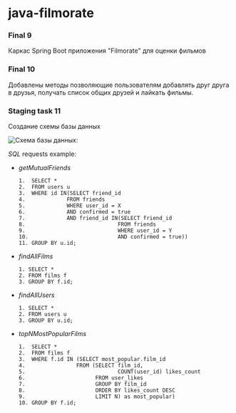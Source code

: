# **java-filmorate**

   ### **Final 9**

Каркас Spring Boot приложения "Filmorate" для оценки фильмов

   ### **Final 10**

Добавлены методы позволяющие пользователям добавлять друг друга в друзья, получать список общих друзей и лайкать фильмы.

   ### **Staging task 11**
    
Создание схемы базы данных

![Схема базы данных:](https://user-images.githubusercontent.com/115705343/229368658-4acafd7f-51f9-4969-8746-bd253c4382c7.png)

*SQL* requests example:

- *getMutualFriends*

      1.  SELECT *
      2.  FROM users u
      3.  WHERE id IN(SELECT friend_id
      4.             FROM friends
      5.             WHERE user_id = X
      6.             AND confirmed = true
      7.             AND friend_id IN(SELECT friend_id
      8.                             FROM friends
      9.                             WHERE user_id = Y
      10.                            AND confirmed = true))
      11. GROUP BY u.id;

- *findAllFilms*

      1. SELECT *
      2. FROM films f
      3. GROUP BY f.id;

- *findAllUsers*

      1. SELECT *
      2. FROM users u
      3. GROUP BY u.id;

- *topNMostPopularFilms*

      1.  SELECT *
      2.  FROM films f
      3.  WHERE f.id IN (SELECT most_popular.film_id
      4.                FROM (SELECT film_id,
      5.                             COUNT(user_id) likes_count
      6.                      FROM user_likes
      7.                      GROUP BY film_id
      8.                      ORDER BY likes_count DESC
      9.                      LIMIT N) as most_popular)
      10. GROUP BY f.id;

